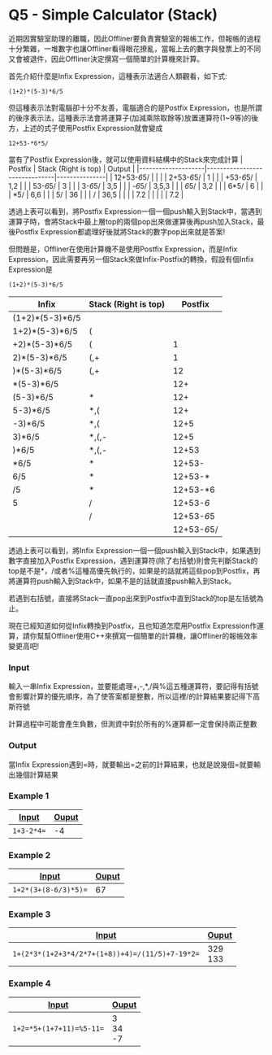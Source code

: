 # Q5 - Simple Calculator (Stack)
近期因實驗室助理的離職，因此Offliner要負責實驗室的報帳工作，但報帳的過程十分繁雜，一堆數字也讓Offliner看得眼花撩亂，當報上去的數字與發票上的不同又會被退件，因此Offliner決定撰寫一個簡單的計算機來計算。

首先介紹什麼是Infix Expression，這種表示法適合人類觀看，如下式:

`(1+2)*(5-3)*6/5`

但這種表示法對電腦卻十分不友善，電腦適合的是Postfix Expression，也是所謂的後序表示法，這種表示法會將運算子(加減乘除取餘等)放置運算符(1~9等)的後方，上述的式子使用Postfix Expression就會變成

`12+53-*6*5/`

當有了Postfix Expression後，就可以使用資料結構中的Stack來完成計算
|     Postfix        |     Stack   (Right is top)    |     Output    |
|--------------------|-------------------------------|---------------|
|     12+53-*6*5/    |                               |               |
|     2+53-*6*5/     |     1                         |               |
|     +53-*6*5/      |     1,2                       |               |
|     53-*6*5/       |     3                         |               |
|     3-*6*5/        |     3,5                       |               |
|     -*6*5/         |     3,5,3                     |               |
|     *6*5/          |     3,2                       |               |
|     6*5/           |     6                         |               |
|     *5/            |     6,6                       |               |
|     5/             |     36                        |               |
|     /              |     36,5                      |               |
|                    |     7.2                       |               |
|                    |                               |     7.2       |

透過上表可以看到，將Postfix Expression一個一個push輸入到Stack中，當遇到運算子時，會將Stack中最上層top的兩個pop出來做運算後再push加入Stack，最後Postfix Expression都處理好後就將Stack的數字pop出來就是答案!

但問題是，Offliner在使用計算機不是使用Postfix Expression，而是Infix Expression，因此需要再另一個Stack來做Infix-Postfix的轉換，假設有個Infix Expression是

`(1+2)*(5-3)*6/5`

|     Infix              |     Stack   (Right is top)    |     Postfix        |
|------------------------|-------------------------------|--------------------|
|     (1+2)*(5-3)*6/5    |                               |                    |
|     1+2)*(5-3)*6/5     |     (                         |                    |
|     +2)*(5-3)*6/5      |     (                         |     1              |
|     2)*(5-3)*6/5       |     (,+                       |     1              |
|     )*(5-3)*6/5        |     (,+                       |     12             |
|     *(5-3)*6/5         |                               |     12+            |
|     (5-3)*6/5          |     *                         |     12+            |
|     5-3)*6/5           |     *,(                       |     12+            |
|     -3)*6/5            |     *,(                       |     12+5           |
|     3)*6/5             |     *,(,-                     |     12+5           |
|     )*6/5              |     *,(,-                     |     12+53          |
|     *6/5               |     *                         |     12+53-         |
|     6/5                |     *                         |     12+53-*        |
|     /5                 |     *                         |     12+53-*6       |
|     5                  |     /                         |     12+53-*6*      |
|                        |     /                         |     12+53-*6*5     |
|                        |                               |     12+53-*6*5/    |

透過上表可以看到，將Infix Expression一個一個push輸入到Stack中，如果遇到數字直接加入Postfix Expression，遇到運算符(除了右括號)則會先判斷Stack的top是不是*，/或者%這種高優先執行的，如果是的話就將這些pop到Postfix，再將運算符push輸入到Stack中，如果不是的話就直接push輸入到Stack。

若遇到右括號，直接將Stack一直pop出來到Postfix中直到Stack的top是左括號為止。

現在已經知道如何從Infix轉換到Postfix，且也知道怎麼用Postfix Expression作運算，請你幫幫Offliner使用C++來撰寫一個簡單的計算機，讓Offliner的報帳效率變更高吧!

### Input

輸入一串Infix Expression，並要能處理+,-,*,/與%這五種運算符，要記得有括號會影響計算的優先順序，為了使答案都是整數，所以這裡/的計算結果要記得下高斯符號

計算過程中可能會產生負數，但測資中對於所有的%運算都一定會保持兩正整數

### Output
當Infix Expression遇到=時，就要輸出=之前的計算結果，也就是說幾個=就要輸出幾個計算結果

### Example 1
|[Input](./example_testcase/0.in)|[Ouput](./example_testcase/0.out)|
|-|-|
|```1+3-2*4=```|-4|

### Example 2
|[Input](./example_testcase/1.in)|[Ouput](./example_testcase/1.out)|
|-|-|
|```1+2*(3+(8-6/3)*5)=```|67|

### Example 3
|[Input](./example_testcase/2.in)|[Ouput](./example_testcase/2.out)|
|-|-|
|```1+(2*3*(1+2+3*4/2*7+(1+8))+4)=/(11/5)+7-19*2=```|329<br>133|

### Example 4
|[Input](./example_testcase/3.in)|[Ouput](./example_testcase/3.out)|
|-|-|
|```1+2=*5+(1+7+11)=%5-11=```|3<br>34<br>-7|